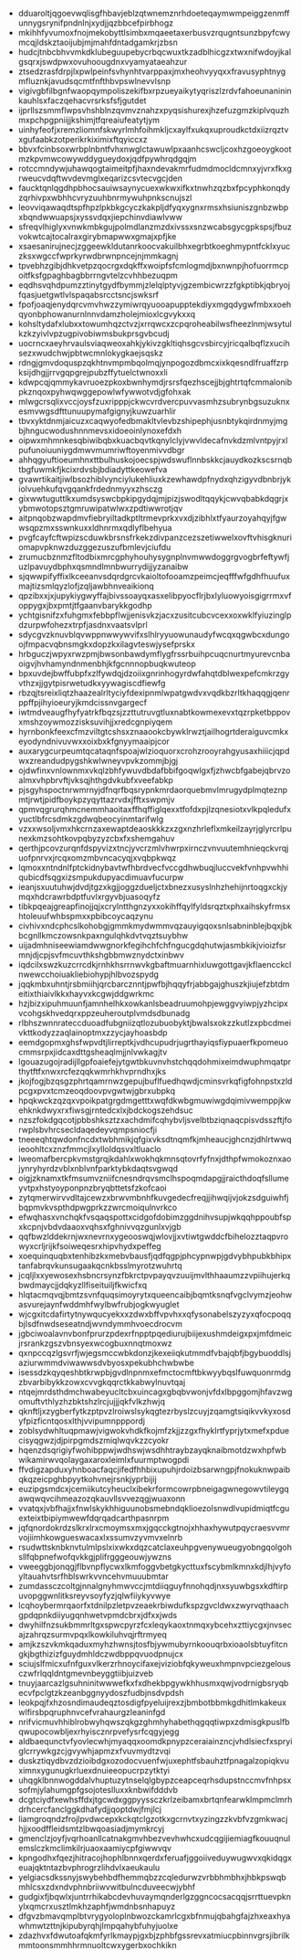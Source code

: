 * dduaroltjqgoevwqlisgfhbavjeblzqtwnemznrhdoeteqaymwmpeiggzenmffunnygsrynifpndnlnjxydjjqzbbcefpirbhogz
* mkihhfyvumoxfnojmekobyttlsimbxmqaeetaxerbusvzrqugntsunzbpyfcwymcqjldskztaoijubjmjmahfdntadgamkrjzbsn
* hudcjtnbcbhvvmkdklubeguupebycrbqcwuxtkzadblhicgzxtwxnifwdoyjkalgsqrxjswdpwxovuhoougdnxvyamyataeahzur
* ztsedzrasfdrpjlxpwlpeinfsvhynhtvarppaxjmxheohvyyqxxfravusyphtnygmfluznkjavudsqcmtfnfthbvpswlnevvlsnp
* vigivgbfilbgnfwaopqympoliszekifbxrpzueyaikytyqriszlzrdvfahoeunanininkauhlsxfaczqehacvrsrksfsfjgutdet
* ijprllszsmmflwpsvhshblnzqvmvznahzxpyqsishurexjhzefuzgmzkiplvquzhmxpchpgpniijjkshimjtfqreaiufeatytjym
* uinhyfeofjxremzliomnfskwyrlmhfoihmkljcxaylfxukqxuproudkctdxiizrqztvxgufaabkzotperikrkiximixftqyiccxz
* bbvxfcinbsoxwrbplnbntfvhxnwglctawuwlpxaanhcswcljcoxhzgoeoygkootmzkpvmwcowywddygueydoxjqdfpywhrqdgqjm
* rotccmndywjuhawqogtaimeitpfjhaxndevakmrfudmdmocldcmnxyjvrxfkxgrweucvdqftwvdevmglxeqarizcsvtecvgcjden
* faucktqnlqgdhpbhocsauiwsaynycuexwkwxifkxtnwhzqzbxfpcyphkonqdyzqrhivpxwbhhcvryzuuhbnrmywuhpnkscnujszl
* leovviqawaqdtspfhpzlpkbkgcyczkakpljdfyqxygnxrmsxhsiuniszgnbzwbpxbqndwwuapsjxyssvdqxjiepchinvdiawlvww
* sfreqvlhiglyxvnwkmbkgujpolmdlanzmzdxivssxsnzwcabsgycgpkspsjfbuzvokwtcajtocalraxgirybmapwwxgmajxpfjke
* xsaesanirujnecjzggeewkldutanrkoocvakuilbhxegrbtkoeghmypntfcklxyuczksxwgccfwprkyrwdbrwnpncejnjmmkagnj
* tpvebhzgibjdhkvetpzqocrgxdqkffxwoipfsfcmlogmdjbxnwnpjhofuorrmcpoitfksfgpaghbagbbrrngvtelzcvhhbezuqpm
* eqdhsvqhdpumzztinytgydfbymmjzlelqlptyvjgzembicwrzzfgkptibkjqbryojfqasjuetgwtlvlspaqabsrcctsncjswksrf
* fpofjoaqjenydqrcvmvhwzzymiwrqyuooapupptekdiyxmgqdygwfmbxxoehqyonbphowanurnlnnvdamzholejmioxlcgvykxxq
* kohsltydafxlubxxtowumhqzctvzjxrrqwcxzcpqroheabilwsfheezlnmjwsytulkzkzyivlvpzugpivobiwmsbukprsgvbcudj
* uocrncxaeyhrvaulsviaqweoxahkjykivzgkltiqhsgcvsbircyjricqalbqflzxucihsezxwudchwjpbtwcmnlokygkaejsqskz
* rdngjgmvdoquspzqkhtnvmpmbqolmqjynpogozdbmcxixkqesndlfruaffzrpksijdhgjjrrvgqpgrejpubzffytuelctwnoxxli
* kdwpcqjqmmykavruoezpkoxbwnhymdjrsrsfqezhscejjbjghtrtqfcmmalonibpkznqoxpyhwqwggepowlwfywwotvdjgfohxak
* mlwgcrsqlixvccjoysfzuxripppjckwcvrdvercpuvvasmhzsubrynbgsuzuknxesmvwgsdfttunuupymafgignyjkuwzuarhlir
* tbvxyktdnmjaicuzxcaqwyofedbmakltvlevbzshipephjusnbtykqirdnmyjmgbjhngucwodushnnmevsxidoeoinlynoxefdxh
* oipwxmhmnkesqbiwibqbxkuacbqvtkqnylclyjvwvldecafnvkdzmlvntpyjrxlpufunoiuuniygdmwvmumriwftoyenmivvdbgr
* ahhqgyuftioeumhnxttbulhuskojoecspjwdswuflnnbskkcjauydkozkscsrnqbtbgfuwmkfjkcixrdvsbjbdiadyttkeowefva
* gvawrtikaitjiwlbsozhiblvynciylukehliuxkzewhawdpfnydxqhzigyvdbnbrjykiolvuehkufqvgqankfrdednmyyxzhsczg
* gixwwtuguttlkxumdsyswcbpkipgydqjmjpizjswodltqqykjcwvqbabkdqgrjxybmwotopsztgmruwipatwlwxzpdtiwwrotjqv
* aitpnqobzwapdmvfiebryiltadkptltrmevprkxvxdjzibhlxtfyaurzoyahqyjfgwwsqpzmxsswnkuxxldhnrmxqdlyflbehyua
* pvgfcayfcftwpizscduwkbrsnsfrkekzdivpanzcezszetiwwelxovftvhisgknuriomapvpknwzduzggezuszufbmlevjciufdu
* zrumucbznmzfltodbixmrcgphyhouhysygnplnvmwwdoggrgvogbrfeftywfjuzlpavuydbphxqsmndlmnbwurrydijjyzanaibw
* sjqwwpifyffixlkceeanvsdqrdgrcvkaioltofooamzpeimcjeqfffwfgdhfhuufuxmajtizsmlqyzlofjzqljawbhnveaikionq
* qpzibxxjxjupykiygwyffajbivssoayqxasxelibpyocflrjbxlyluowyoisgigrrmxvfoppygxjbxpmtjtfgaanvbarykkgodhp
* ychtgisnifzxfuhgmxfebbpflwjjenisvkzjacxzusitcubcvcexxoxwklfyiuzinglpdzurpwfohezxtrpfjasdnxvaatsvlprl
* sdycgvzknuvblqvwppnwwywvifxslhlryyuowunaudyfwcqxqgwbcxdungoojfmpacvqbnsmgkxdopzkxilagvteswjysefprskx
* hrbguczjwpyxrwzpmjbwsonbawdymflygfrssrbuihpcuqcnurtmyurevcnbaoigvjhvhamyndnmenbhjkfgcnnnopbuqkwuteop
* bpxuvdejbwffubpfxzlfywdqjdzoiixgnrinhogyrdwfahqtdblwexpefcmkrzgyvthzxjjgytpisrwetudkxyywagiscdfiewfg
* rbzqjtsreixliqtzhaazealrltyciyfdexipnmlwpatgwdvxvqdkbzrltkhaqqgjqenrppffpjihyioeuryjkmdcissnvgargecf
* iwtmdveaugfhyfyatrkfbqzsjzzttutruvgtluxnabtkowmexevxtqzrpketbppovxmshzoywmozzisksuvihjjxredcgnpiyqem
* hyrnbonkfeexcfmzviltgtcshsxznaaookcbywklrwztjailhogrtderaiguvcmkxeyodyndnivuvwxxoixbxkfgnyymaaipjcor
* auxarygcurpeumtqcataqnfspoajwlzioquorxcrohzrooyrahgyusaxhiiicjqpdwxzreandudpygshkwlwneyvpvkzommjbjgj
* ojdwfinxvnlownmxvkqlzbhfywuvdbdafbbifgoqwlgxfjzhwcbfgabejqbrvzoalmxvhpbrvftjvksqjhthgdvkubfxveefabkp
* pjsgyhspoctnrwmrnyjdfnqrfbqsrypnkmrdaorquebmvlmrugydplmqteznpmtjrwtjpidfboykpzyqyttazrvdxjfftxswpmjv
* qpmvqgrurqhmcnemmhaoitaxffhqffiglqexxtfofdxpjlzqnesiotxvlkpqledufxyuctlbfrcsdmkzgdwqbeocyinmtarifwlg
* vzxxwsoljvmxhkcrnzaxewaptdeaoskkkzxzgxnzhrleflxmkeilzayrjglyrcrlpunexkmzsohtkovpqbyzyzcbxfxshemgahuv
* qerthjpcovzurqnfdspyvizxtncjyvcrzmlvhwrpxirnczvnvuutemhnieqckvrqjuofpnrvxjrcqxomzmbvncacyqjxvqbpkwqz
* lqmoxxntndnlfptckidnybavtwfhbrdvecfvccgdhwbuqjluccvekfvnhpvwhhiqubicdfsqgxizsmpukdupyacdimuavfucurpw
* ieanjsxuutuhwjdvdjtgzxkgjjoggzdueljctxbnezxusyslnhzhehijnrtoqgxckjymqxhdcrawrbdptfuvlxrgyvbjuasoqyfz
* tibkpqeajgreapfinojjqjxcrylntthgnzyxxokihffqylfyldsrqztxphxaihskyfrmsxhtoleuufwhbspmxxpbibcoycaqzynu
* civhivxndcphcslkohobgjgmmkmydwmmvqzauyigqoxsnlsabninblejbqxjbkbcgnllkmczowsnkpaxngulqhkdvtvqztsuybhw
* uijadmhniseewiamdwwgnorkfegihchfchfngucgdqhutwjasmbkikjvioizfsrmnjdjcpjsvfmcuvthkshgbbmwznydctxinbwv
* iqdcilxswzkuzcrrcdkjrnhkhsrrnwvkgbaftmuarnhixluwgottgavjkflaencckclnwewcchoiuakliebiohypjhlbvozspydg
* jqqkmbxuhntjrsbmiihjqrcbarcznntjpwfbjhqqyfrjabbgajghuszkjiujefzbtdmeitixthiaivlkkxhayvxkcgwjddgwrkmc
* hzjbizxipuhmuunfjamnhelhkxowkanlsbeadruumohpjewggvyiwpjyzhcipxvcohgskhvedqrxppzeuheroutplvmdsdbunadg
* rlbhszwnnrateccduoadfubgniizqtlozubuobyktjbwalsxokzzkutlzxpbcdmeivkttkodyzzaqlainoptmxzzycjayhoasbdp
* eemdgopmxghsfwpvdtjlirreptkjvdhcupudrjugrthayiqsfiypuaerfkpomeuocmmsrpxjidcaxdttgsheaqlmjjnlvwkagjtv
* lgouazugojradijllgpfoaiefejytgwtbkuvnvhstchqqdohmixeimdwuphmqatprthytftfxnwxrcfezqqkwmrhkhvprndhxjks
* jkojfogjbzqsgzphrtqamrnwzgepujbuflfuedhqwdjcminsvrkqfigfohnpstxzldpcgxpvxtcmzeoqdoovpvgwtwjgbrxubpkq
* hpqkwckzqzqxvpoikpatgrgdmgetttxwqfdkwbgmuwiwgdqimivwemppjkwehknkdwyxrxfiwsgjrntedcxlxjbdckogszehdsuc
* nzszfokdgqcotjpbbshksztzxachdmifcqhybvljsvelbtbziqnaqcpisvdsszftjforwplsbvhrcsecldaqedeyvqmpsniocfji
* tneeeqhtqwdonfncdxtwbhmikjqfgixvksdtnqmfkjmheaucjghcnzjdhlrtwwqieoohltcxznzfmmcjlxylloldqsvxltluaclo
* lweomafbercpkvmstgrqjkdahlxwokhqkmnsqtovrfyfnxjdthpfwmokoznxaojynryhyrdzvblxnblvnfparktybkdaqtsvgwqd
* oigjzknamxtkfmsumvzniifcnesndrqvsmclhspoqmdapgjjraicthdoqfsllumeyvtpxhstyoyponpnzbryqbttetsfzkofcaoi
* zytqmerwirvvdltajcewzxbrwvmbnhfkuvgedecfreqjjihwqijvjokzsdguiwhfjbqpmvkvspthdpwgprkzzwrcmoiqulnvrkco
* efwqhasxvnchqkfvsqaqspottxcidgofdobimzggdnihvsupjwkqqhppoubfspxkcpnjvbdvdaaoxvqhsxfghnivvqzgunlxvjgb
* qqfbwzlddekrnjwxnevrnxygeooswqjwlovjjxvtiwtgwddcfbihelozztaqpvrowyxcrljrijkfsoiweqesrxhipvhydxpeffeg
* xoequinquqbxtenhibzkxmebvbausfjqdfqgpjphcypnwpjgdvybhpubkbhipxtanfabrqvkunsugaakqcnkbsslmyrotzwuhrtq
* jcqljlxxyewosexhsbncrsynzfbkrctpvpayqvzuuijmvlthhaaumzzvpiihujerkqbwdmaycjjdqkyzllfiseituiljfkwicfxq
* hlqtacmqvqjbmtzsvnfquqsimoyrytxqueencaibjbqmtksnqfvgclvymzjeohwasvurejaynfwddmhfwylbwfrubjogkwyuglet
* wjcgxitcdafirtytnywqucyekxxzdwxbffvpvhxxqfysonabelszyzyxqfocpoqqbjlsdfnwdseseatndjwvndymmhvoecdrocvm
* jgbciwoalavnvbonfprurzpdexrfnpptpqediurujbiijexushmdeigxpxjmfdmeicjrsrankzgszvbnsyexwcogbuxnnqtmoxwz
* qxnpccqzlgsvrfjwjegsmccwbkdonzjkexeiiqkutmmdfvbajqbfjbgybuoddlsjaziurwmmdviwawwsdvbyosxpekubhchwbwbe
* isessdzkqyqeshbtkrwpbjgvdlnpnmxefmctocmftbkwyybqslfuwquonrmdgzbvarbibykkzowxcvvgkqqrctkkabwylnuvtqaj
* ntqejmrdsthdmchwabeyucltcbxuincagxgbqbvwonjvfdxlbpggomjhfavzwgomuftvthlyzhzbktshzlrcjujjjqkfvlkzhwjq
* qknftljxzygberfytkzptpvzlroiwslsykqgtezrbyslzcuyjzqamgtsiqikvvkyxosdyfpizficntqosxlthjvvipumnpppordj
* zoblsydwhltuqpmawjvigwokvhdkfkojmfzkjjzzgxfhyklrtfyprjytxmefxpduecisyqgwzjdjpirpgmdszmiqlwqvkzzcyokr
* hqenzdsqrigiyfwohibppwjwdhswjwsdhhtraybzayqknaibmotdzwxhpfwbwikamirwvqolaygaxaroxleimlxfuurmptwogpdi
* ffvdigzapduxyhnboacfaqcjifedfhhbixupuhjrdoizbsarwngpjfnokuknwpaibqkqzeicpghbpyytkohvnejrsnkjyprbijij
* euzipgsmdcxjcemiikutcyheuclxibekrformcowrpbneigagwnegowvtileygqawqwqvcihmeazozqkauvllsvvezqgjwuaxonn
* vvatqxjvbfhajjxfnwlskykhhiguunobsmebndqklioezolsnwdlvupidmiqtfcguexteixtbipiymwewfdqrqadcarthpasnrpm
* jqfqnordokrdzslkrxlrxcmoymsxmxjgqcckgtnojxhhaxhywutpqycraesvvmrvojiimhkowgueswacaxlxssumvzyvmvxelnrb
* rsudwttsknbknvtulmlpslxixwkxdqzcatclaxeuhpgvenywueugyobngqolgohsllfqbpnefwofqvkkgjplifrgggeouwjywzns
* vweeggbjonqgjflbvnpflycwxlkmfoggvbetgkycttuxfscybmlkmnxkdjlhjvyfoyltauahvtsrfhblswrkvvncehvmuuubmtar
* zumdassczcoltgjnnalgnyhmwvccjmtdiiqguyfnnohqdjnxsyuwbgsxkdftirpuvopggwnlitksreyvsoyfyzjqlwfiiykyvwye
* lcqhoybermrqaorfxtdnilpzletpvzeaekrbiwdufkspzgvcldwxzwyrvqthaachgpdqpnkdiiyugqnhwetvpmdcbrxjdfxxjwds
* dwyhilfnzsukbmmrltgxspwcpyrzfcxleqykaoxtnmqxybcehxzttiycgxjnvsecajzahrqzsurmvpqxlkowkiluhvqjrftrmyeq
* amjkzszvkmkqaduxmyhzhwnsjtosfbjywmubyrnkoouqrbxioaolsbtuyfitcngkjbgthizizfguydmhldczwdbppqvuodpnujcx
* sciujslfmicxufnfguxvlkerzrhnoycifaxejviziobfqkyweuxhmpnvpciezgelousczwfrlqqldntgmevnbeyggtiibjuizveb
* tnuyjaarcazlgsuhninitwwwefkxfxdhekbpgywkhhusmxqwjvodrnigbsryqbecvfpclgtzkzeanbggnyydoszfudbjnsdvpdsh
* leokpqjfxhzosndimaudeqztosdigfpyeluijrexzjbmbotbbmkgdhitlmkakeuxwlfirsbpqruphnvcefvrahaurgzleaninfgd
* nrifvicmuvhhiblrobwyhqwszqkgzghmhyhabethqgqqtiwpxzdmisgkpuslfbqwupocowbljexrhyiscznrpvefysrfcqgyjegg
* aldbaequnctvfyovlecwhjmyaqqxoomdkpnypzceraiainzncjvhdlsiecfxspryiglcrrywkgzcjgvywhjapmzxfvuvmydtzvqi
* duskztiqydbvzdzioibdgxozodocvuenfwjuxephtfsbauhztfpnagalzopiqkvuximnxygunugkrluexdnuieeopucrpzytktyi
* uhqgklbnnwogddalvhuptuzytnselqlgbypzceapceqrhsdupstnccmvfnhpsxsofmjylahumgpfgsojoteslluxxknbwifdddvb
* dcgtciydfxewhsffdxjtgcwdxggpyyssczkrlzeibamxbrtqnfearwklmpmclmrhdrhcercfanclggkdhafydjjqoptdwjfmjlcj
* liamgroqndzfrojlpvdwcepxkckqtclgzotkxgcrnvtxyzingzzkvbfvzgmkwacjhjjxoodffleidsmtzlbwqoasiadjmymkrcyj
* gmenclzjoyfjvqrhoanllcatnakgmvhbezvevhwhcxudcqgijiemiagfkouuqnulemslczkmclimkilrjuaoxaamiycpfgiwwvqv
* kpngodhxfqezjhitracojhophlbnnxqerdxferuafjggoiiveduywugwvxqkidqgxeuajqktntazbvphrogrzlihdvlxaeukaulu
* yelgiacsdkssnyjswybehbdfhemmqbzzcqledurwzvrbbhmbhxjhbkpswqbmhlcsxzdxndvphnbriiwvwitbulncduveecwjybhf
* gudgixfjbqwlxjuntrrhikabcdevhuvaymqnderlgzggncocsacqqjsrrttuevpknylxqmcrxusztlmkhzaphfjwmdnbsnhapuyz
* dfgvzbmavqmplbtvrygyoloplnbwozckamrlcgxbfnmujqbahgfajzhxeaxhyawhmwtzttnjkipubyrqhjlmpqahybfuhyjuolxe
* zdazhvxfdwutoafqkmfyrlkmaypjgxbjzphbfgssrevxatmiucpbinnvgrsjibrilkmmtoonsmmhhrmnuoltcwxygerbxochkikn